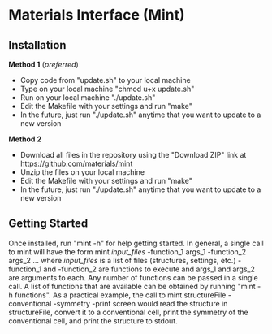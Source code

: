 Materials Interface (Mint)
====

Installation
----

**Method 1** (*preferred*)
- Copy code from "update.sh" to your local machine
- Type on your local machine "chmod u+x update.sh"
- Run on your local machine "./update.sh"
- Edit the Makefile with your settings and run "make"
- In the future, just run "./update.sh" anytime that you want to update to a new version

**Method 2**
- Download all files in the repository using the "Download ZIP" link at https://github.com/materials/mint
- Unzip the files on your local machine
- Edit the Makefile with your settings and run "make"
- In the future, just run "./update.sh" anytime that you want to update to a new version

Getting Started
----

Once installed, run "mint -h" for help getting started. In general, a single call to mint will have the form
	mint _input_files_ -function_1 args_1 -function_2 args_2 ...
where _input_files_ is a list of files (structures, settings, etc.) -function_1 and -function_2 are functions to execute and args_1 and args_2 are arguments to each. Any number of functions can be passed in a single call. A list of functions that are available can be obtained by running "mint -h functions". As a practical example, the call to
	mint structureFile -conventional -symmetry -print screen
would read the structure in structureFile, convert it to a conventional cell, print the symmetry of the conventional cell, and print the structure to stdout.

